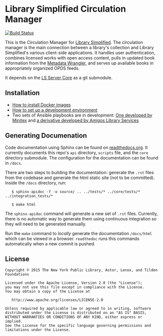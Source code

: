 # Library Simplified Circulation Manager
[![Build Status](https://travis-ci.org/NYPL-Simplified/circulation.svg?branch=master)](https://travis-ci.org/NYPL-Simplified/circulation)

This is the Circulation Manager for [Library Simplified](http://www.librarysimplified.org/). The circulation manager is the main connection between a library's collection and Library Simplified's various client-side applications. It handles user authentication, combines licensed works with open access content, pulls in updated book information from the [Metadata Wrangler](https://github.com/NYPL-Simplified/metadata_wrangler), and serves up available books in appropriately organized OPDS feeds.

It depends on the [LS Server Core](https://github.com/NYPL-Simplified/server_core) as a git submodule.

## Installation

* [How to install Docker images](https://github.com/NYPL-Simplified/Simplified/wiki/Deployment:-Quickstart-with-Docker)
* [How to set up a development environment](https://github.com/NYPL-Simplified/Simplified/wiki/Deployment-Instructions)
* Two sets of Ansible playbooks are in development: [One developed by Minitex](https://github.com/Minitex/ansible-playbook-libsimple) and [a derivative developed by Amigos Library Services](https://github.com/alsrlw/ansible-playbook-libsimple)

## Generating Documenation

Code documentation using Sphinx can be found on [readthedocs.org](). It currently documents this repo's `api` directory, `scripts` file, and the `core` directory submodule. The configuration for the documentation can be found in `/docs`.

There are two steps to building the documentation: generate the `.rst` files from the codebase and generate the html static site (not to be committed). Inside the `/docs` directory, run:

```
   $ sphinx-apidoc -f -o source/ .. ../tests/* ../core/tests/* ../integration_tests/*
```

```
   $ make html
```

The `sphinx-apidoc` command will generate a new set of `.rst` files. Currently, there is no automatic way to generate them using continuous integration so they will need to be generated manually.

Run the `make` command to _locally_ generate the documentation `/docs/html` which can be viewed in a browser. `readthedoc` runs this commands automatically when a new commit is pushed.

## License

```
Copyright © 2015 The New York Public Library, Astor, Lenox, and Tilden Foundations

Licensed under the Apache License, Version 2.0 (the "License");
you may not use this file except in compliance with the License.
You may obtain a copy of the License at

   http://www.apache.org/licenses/LICENSE-2.0

Unless required by applicable law or agreed to in writing, software
distributed under the License is distributed on an "AS IS" BASIS,
WITHOUT WARRANTIES OR CONDITIONS OF ANY KIND, either express or implied.
See the License for the specific language governing permissions and
limitations under the License.
```
